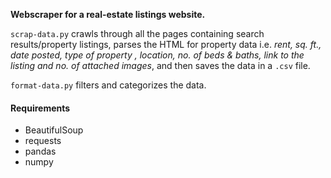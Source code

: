 **Webscraper for a real-estate listings website.**

`scrap-data.py` crawls through all the pages containing search results/property listings, parses the HTML for property data i.e. *rent, sq. ft., date posted, type of property , location, no. of beds & baths, link to the listing and no. of attached images*, and then saves the data in a `.csv` file. 

`format-data.py` filters and categorizes the data.

#### Requirements
* BeautifulSoup
* requests
* pandas
* numpy
